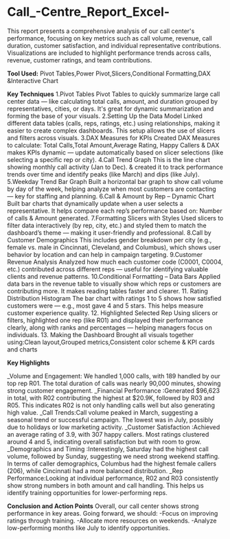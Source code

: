 # Call_-Centre_Report_Excel-
This report presents a comprehensive analysis of our call center's performance, focusing on key metrics such as call volume, revenue, call duration, customer satisfaction, and individual representative contributions. Visualizations are included to highlight performance trends across calls, revenue, customer ratings, and team contributions.

**Tool Used:** Pivot Tables,Power Pivot,Slicers,Conditional Formatting,DAX &Interactive Chart

**Key Techniques**
1.Pivot Tables
 Pivot Tables to quickly summarize large call center data — like calculating total calls, amount, and duration grouped by representatives, cities, or days. It's great for dynamic summarization and forming the base of your visuals.
2.Setting Up the Data Model
Linked different data tables (calls, reps, ratings, etc.) using relationships, making it easier to create complex dashboards. This setup allows the use of slicers and filters across visuals.
3.DAX Measures for KPIs
 Created DAX Measures to calculate: Total Calls,Total Amount,Average Rating, Happy Callers & DAX makes KPIs dynamic — update automatically based on slicer selections (like selecting a specific rep or city).
4.Call Trend Graph
This is the line chart showing monthly call activity (Jan to Dec). & created it to track performance trends over time and identify peaks (like March) and dips (like July).
5.Weekday Trend Bar Graph
Built a horizontal bar graph to show call volume by day of the week, helping analyze when most customers are contacting — key for staffing and planning.
6.Call & Amount by Rep – Dynamic Chart
Built bar charts that dynamically update when a user selects a representative. It helps compare each rep’s performance based on: Number of calls & Amount generated.
7.Formatting Slicers with Styles
Used slicers to filter data interactively (by rep, city, etc.) and styled them to match the dashboard’s theme — making it user-friendly and professional.
8.Call by Customer Demographics
This includes gender breakdown per city (e.g., female vs. male in Cincinnati, Cleveland, and Columbus), which shows user behavior by location and can help in campaign targeting.
9.Customer Revenue Analysis
 Analyzed how much each customer code (C0001, C0004, etc.) contributed across different reps — useful for identifying valuable clients and revenue patterns.
10.Conditional Formatting – Data Bars
Applied data bars in the revenue table to visually show which reps or customers are contributing more. It makes reading tables faster and clearer.
11. Rating Distribution Histogram
The bar chart with ratings 1 to 5 shows how satisfied customers were — e.g., most gave 4 and 5 stars. This helps measure customer experience quality.
12. Highlighted Selected Rep
Using slicers or filters, highlighted one rep (like R01) and displayed their performance clearly, along with ranks and percentages — helping managers focus on individuals.
13. Making the Dashboard
Brought all visuals together using:Clean layout,Grouped metrics,Consistent color scheme & KPI cards and charts

 **Key Highlights**
 
_Volume and Engagement: We handled 1,000 calls, with 189 handled by our top rep R01. The total duration of calls was nearly 90,000 minutes, showing strong customer engagement. 
_Financial Performance :Generated $96,623 in total, with R02 contributing the highest at $20.9K, followed by R03 and R05. This indicates R02 is not only handling calls well but also generating high value.
_Call Trends:Call volume peaked in March, suggesting a seasonal trend or successful campaign. The lowest was in July, possibly due to holidays or low marketing activity.
_Customer Satisfaction :Achieved an average rating of 3.9, with 307 happy callers. Most ratings clustered around 4 and 5, indicating overall satisfaction but with room to grow.
_Demographics and Timing :Interestingly, Saturday had the highest call volume, followed by Sunday, suggesting we need strong weekend staffing. In terms of caller demographics, Columbus had the highest female callers (206), while Cincinnati had a more balanced distribution.
_Rep Performance:Looking at individual performance, R02 and R03 consistently show strong numbers in both amount and call handling. This helps us identify training opportunities for lower-performing reps.

**Conclusion and Action Points**
Overall, our call center shows strong performance in key areas. Going forward, we should:
 -Focus on improving ratings through training.
 -Allocate more resources on weekends.
 -Analyze low-performing months like July to identify opportunities.







 

